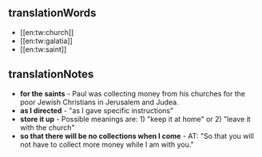 ## translationWords

* [[en:tw:church]]
* [[en:tw:galatia]]
* [[en:tw:saint]]

## translationNotes

* **for the saints** - Paul was collecting money from his churches for the poor Jewish Christians in Jerusalem and Judea.
* **as I directed** - "as I gave specific instructions"
* **store it up** - Possible meanings are: 1) "keep it at home" or 2) "leave it with the church"
* **so that there will be no collections when I come** - AT: "So that you will not have to collect more money while I am with you."
